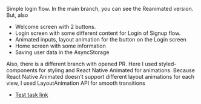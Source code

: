 Simple login flow. In the main branch, you can see the Reanimated version. But, also
  * Welcome screen with 2 buttons.
  * Login screen with some different content for Login of Signup flow.
  * Animated inputs, layout animation for the button on the Login screen
  * Home screen with some information
  * Saving user data in the AsyncStorage

Also, there is a different branch with opened PR. Here I used styled-components for styling and React Native Animated for animations.
Because React Native Animated doesn't support different layout animations for each view, I used LayoutAnimation API for smooth transitions


* <a href='https://docs.google.com/document/d/1qzxlHrX1wZ5u6_Wt1s8ec1foIKmgG01oFVdQqALlq7s/edit#heading=h.dgw388893y39'>Test task link<a/>
